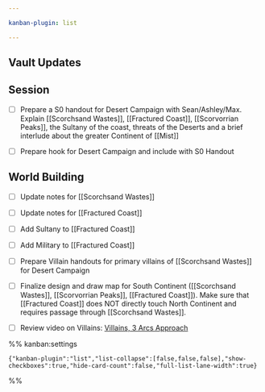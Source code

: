 ```yaml
---

kanban-plugin: list

---
```


## Vault Updates



## Session

- [ ] Prepare a S0 handout for Desert Campaign with Sean/Ashley/Max. Explain [[Scorchsand Wastes]], [[Fractured Coast]], [[Scorvorrian Peaks]], the Sultany of the coast, threats of the Deserts and a brief interlude about the greater Continent of [[Mist]]
- [ ] Prepare hook for Desert Campaign and include with S0 Handout


## World Building

- [ ] Update notes for [[Scorchsand Wastes]]
- [ ] Update notes for [[Fractured Coast]]
- [ ] Add Sultany to [[Fractured Coast]]
- [ ] Add Military to [[Fractured Coast]]
- [ ] Prepare Villain handouts for primary villains of [[Scorchsand Wastes]] for Desert Campaign
- [ ] Finalize design and draw map for South Continent ([[Scorchsand Wastes]], [[Scorvorrian Peaks]], [[Fractured Coast]]). Make sure that [[Fractured Coast]] does NOT directly touch North Continent and requires passage through [[Scorchsand Wastes]].
- [ ] Review video on Villains: [Villains, 3 Arcs Approach](https://www.youtube.com/watch?v=Mn7wsANPQ8o)




%% kanban:settings
```
{"kanban-plugin":"list","list-collapse":[false,false,false],"show-checkboxes":true,"hide-card-count":false,"full-list-lane-width":true}
```
%%